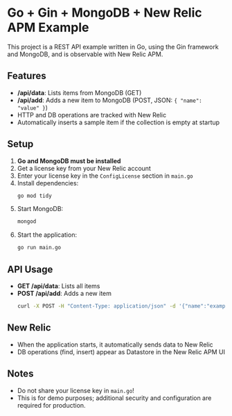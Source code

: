 

# Go + Gin + MongoDB + New Relic APM Example

This project is a REST API example written in Go, using the Gin framework and MongoDB, and is observable with New Relic APM.

## Features
- **/api/data**: Lists items from MongoDB (GET)
- **/api/add**: Adds a new item to MongoDB (POST, JSON: `{ "name": "value" }`)
- HTTP and DB operations are tracked with New Relic
- Automatically inserts a sample item if the collection is empty at startup

## Setup
1. **Go and MongoDB must be installed**
2. Get a license key from your New Relic account
3. Enter your license key in the `ConfigLicense` section in `main.go`
4. Install dependencies:
   ```sh
   go mod tidy
   ```
5. Start MongoDB:
   ```sh
   mongod
   ```
6. Start the application:
   ```sh
   go run main.go
   ```

## API Usage
- **GET /api/data**: Lists all items
- **POST /api/add**: Adds a new item
  ```sh
  curl -X POST -H "Content-Type: application/json" -d '{"name":"example"}' http://localhost:8080/api/add
  ```

## New Relic
- When the application starts, it automatically sends data to New Relic
- DB operations (find, insert) appear as Datastore in the New Relic APM UI

## Notes
- Do not share your license key in `main.go`!
- This is for demo purposes; additional security and configuration are required for production.
